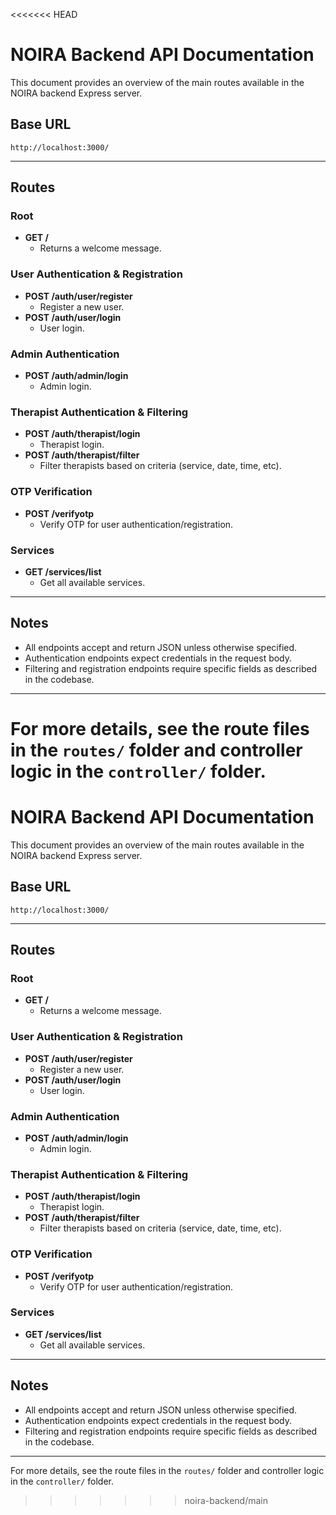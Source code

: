 <<<<<<< HEAD
# NOIRA Backend API Documentation

This document provides an overview of the main routes available in the NOIRA backend Express server.

## Base URL

```
http://localhost:3000/
```

---

## Routes

### Root
- **GET /**
  - Returns a welcome message.

### User Authentication & Registration
- **POST /auth/user/register**
  - Register a new user.
- **POST /auth/user/login**
  - User login.

### Admin Authentication
- **POST /auth/admin/login**
  - Admin login.

### Therapist Authentication & Filtering
- **POST /auth/therapist/login**
  - Therapist login.
- **POST /auth/therapist/filter**
  - Filter therapists based on criteria (service, date, time, etc).

### OTP Verification
- **POST /verifyotp**
  - Verify OTP for user authentication/registration.

### Services
- **GET /services/list**
  - Get all available services.

---

## Notes
- All endpoints accept and return JSON unless otherwise specified.
- Authentication endpoints expect credentials in the request body.
- Filtering and registration endpoints require specific fields as described in the codebase.

---

For more details, see the route files in the `routes/` folder and controller logic in the `controller/` folder.
=======
# NOIRA Backend API Documentation

This document provides an overview of the main routes available in the NOIRA backend Express server.

## Base URL

```
http://localhost:3000/
```

---

## Routes

### Root
- **GET /**
  - Returns a welcome message.

### User Authentication & Registration
- **POST /auth/user/register**
  - Register a new user.
- **POST /auth/user/login**
  - User login.

### Admin Authentication
- **POST /auth/admin/login**
  - Admin login.

### Therapist Authentication & Filtering
- **POST /auth/therapist/login**
  - Therapist login.
- **POST /auth/therapist/filter**
  - Filter therapists based on criteria (service, date, time, etc).

### OTP Verification
- **POST /verifyotp**
  - Verify OTP for user authentication/registration.

### Services
- **GET /services/list**
  - Get all available services.

---

## Notes
- All endpoints accept and return JSON unless otherwise specified.
- Authentication endpoints expect credentials in the request body.
- Filtering and registration endpoints require specific fields as described in the codebase.

---

For more details, see the route files in the `routes/` folder and controller logic in the `controller/` folder.
>>>>>>> noira-backend/main
